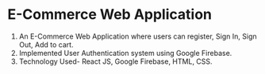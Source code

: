 # E-Commerce Web Application
1) An E-Commerce Web Application where users can register, Sign In, Sign Out, Add to cart.
2) Implemented User Authentication system using Google Firebase.
3) Technology Used- React JS, Google Firebase, HTML, CSS. 
